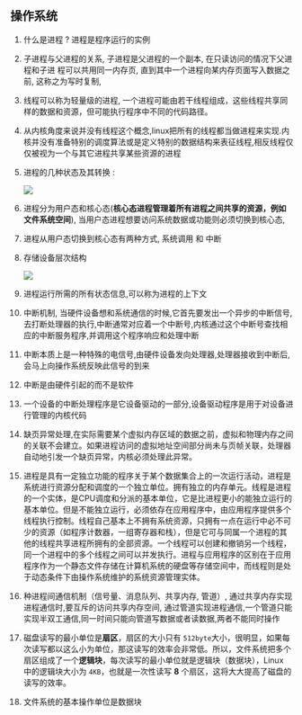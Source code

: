 ## 操作系统

1. 什么是进程 ? 进程是程序运行的实例

2. 子进程与父进程的关系, 子进程是父进程的一个副本, 在只读访问的情况下父进程和子进 程可以共用同一内存页, 直到其中一个进程向某内存页面写入数据之前, 这称之为写时复制,  

3. 线程可以称为轻量级的进程,  一个进程可能由若干线程组成，这些线程共享同样的数据和资源，但可能执行程序中不同的代码路径。 

4. 从内核角度来说并没有线程这个概念,linux把所有的线程都当做进程来实现.内核并没有准备特别的调度算法或是定义特别的数据结构来表征线程,相反线程仅仅被视为一个与其它进程共享某些资源的进程

5. 进程的几种状态及其转换 :

   ![](https://github.com/yang1443261811/learningNotes/blob/master/img/34CD7633-1FB8-4483-BCDA-B3EB0EAD4710.png)

6. 进程分为用户态和核心态(**核心态进程管理着所有进程之间共享的资源，例如文件系统空间**), 当用户态进程想要访问系统数据或功能则必须切换到核心态,

7. 进程从用户态切换到核心态有两种方式, 系统调用 和 中断

8. 存储设备层次结构

   ![](https://github.com/yang1443261811/learningNotes/blob/master/img/60D0CB2A-5ADA-490c-83D0-FA3DC25E5D01.png)

9. 进程运行所需的所有状态信息,可以称为进程的上下文

10. 中断机制, 当硬件设备想和系统通信的时候,它首先要发出一个异步的中断信号,去打断处理器的执行,中断通常对应着一个中断号,内核通过这个中断号查找相应的中断服务程序,并调用这个程序响应和处理中断

11. 中断本质上是一种特殊的电信号,由硬件设备发向处理器,处理器接收到中断后,会马上向操作系统反映此信号的到来

12. 中断是由硬件引起的而不是软件

13. 一个设备的中断处理程序是它设备驱动的一部分,设备驱动程序是用于对设备进行管理的内核代码

14. 缺页异常处理,在实际需要某个虚拟内存区域的数据之前，虚拟和物理内存之间的关联不会建立。如果进程访问的虚拟地址空间部分尚未与页帧关联，处理器自动地引发一个缺页异常，内核必须处理此异常。

15. 进程是具有一定独立功能的程序关于某个数据集合上的一次运行活动，进程是系统进行资源分配和调度的一个独立单位。拥有独立的内存单元。线程是进程的一个实体，是CPU调度和分派的基本单位，它是比进程更小的能独立运行的基本单位。但是不能独立运行，必须依存在应用程序中，由应用程序提供多个线程执行控制。线程自己基本上不拥有系统资源，只拥有一点在运行中必不可少的资源（如程序计数器，一组寄存器和栈），但是它可与同属一个进程的其他的线程共享进程所拥有的全部资源。一个线程可以创建和撤销另一个线程，同一个进程中的多个线程之间可以并发执行。进程与应用程序的区别在于应用程序作为一个静态文件存储在计算机系统的硬盘等存储空间中，而线程则是处于动态条件下由操作系统维护的系统资源管理实体。

16. 种进程间通信机制（信号量、消息队列、共享内存, 管道）, 通过共享内存实现进程通信时,要互斥的访问共享内存空间, 通过管道实现进程通信,一个管道只能实现半双工通信,同一时间只能向管道写数据或者读数据,两者不能同时操作

17. 磁盘读写的最小单位是**扇区**，扇区的大小只有 `512byte`大小，很明显，如果每次读写都以这么小为单位，那这读写的效率会非常低。所以，文件系统把多个扇区组成了一个**逻辑块**，每次读写的最小单位就是逻辑块（数据块），Linux 中的逻辑块大小为 `4KB`，也就是一次性读写 **8** 个扇区，这将大大提高了磁盘的读写的效率。

18. 文件系统的基本操作单位是数据块 

    

